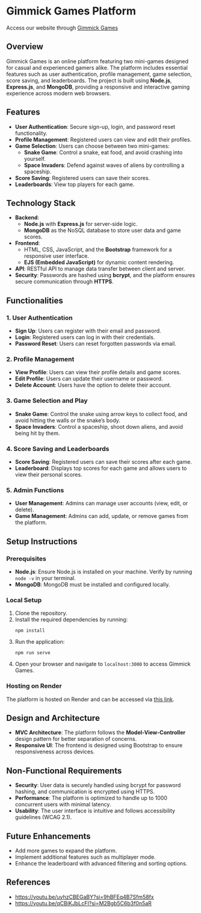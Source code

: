 # Gimmick Games Platform 
Access our website through [Gimmick Games](https://gimmickgames-1.onrender.com)

## Overview
Gimmick Games is an online platform featuring two mini-games designed for casual and experienced gamers alike. The platform includes essential features such as user authentication, profile management, game selection, score saving, and leaderboards. The project is built using **Node.js**, **Express.js**, and **MongoDB**, providing a responsive and interactive gaming experience across modern web browsers.

## Features
- **User Authentication**: Secure sign-up, login, and password reset functionality.
- **Profile Management**: Registered users can view and edit their profiles.
- **Game Selection**: Users can choose between two mini-games:
  - **Snake Game**: Control a snake, eat food, and avoid crashing into yourself.
  - **Space Invaders**: Defend against waves of aliens by controlling a spaceship.
- **Score Saving**: Registered users can save their scores.
- **Leaderboards**: View top players for each game.

## Technology Stack
- **Backend**: 
  - **Node.js** with **Express.js** for server-side logic.
  - **MongoDB** as the NoSQL database to store user data and game scores.
- **Frontend**: 
  - HTML, CSS, JavaScript, and the **Bootstrap** framework for a responsive user interface.
  - **EJS (Embedded JavaScript)** for dynamic content rendering.
- **API**: RESTful API to manage data transfer between client and server.
- **Security**: Passwords are hashed using **bcrypt**, and the platform ensures secure communication through **HTTPS**.

## Functionalities
### 1. User Authentication
- **Sign Up**: Users can register with their email and password.
- **Login**: Registered users can log in with their credentials.
- **Password Reset**: Users can reset forgotten passwords via email.

### 2. Profile Management
- **View Profile**: Users can view their profile details and game scores.
- **Edit Profile**: Users can update their username or password.
- **Delete Account**: Users have the option to delete their account.

### 3. Game Selection and Play
- **Snake Game**: Control the snake using arrow keys to collect food, and avoid hitting the walls or the snake’s body.
- **Space Invaders**: Control a spaceship, shoot down aliens, and avoid being hit by them.
  
### 4. Score Saving and Leaderboards
- **Score Saving**: Registered users can save their scores after each game.
- **Leaderboard**: Displays top scores for each game and allows users to view their personal scores.

### 5. Admin Functions
- **User Management**: Admins can manage user accounts (view, edit, or delete).
- **Game Management**: Admins can add, update, or remove games from the platform.

## Setup Instructions
### Prerequisites
- **Node.js**: Ensure Node.js is installed on your machine. Verify by running `node -v` in your terminal.
- **MongoDB**: MongoDB must be installed and configured locally.

### Local Setup
1. Clone the repository.
2. Install the required dependencies by running:
   ```
   npm install
   ```
3. Run the application:
   ```
   npm run serve
   ```
4. Open your browser and navigate to `localhost:3000` to access Gimmick Games.

### Hosting on Render
The platform is hosted on Render and can be accessed via [this link](https://gimmickgames-1.onrender.com).

## Design and Architecture
- **MVC Architecture**: The platform follows the **Model-View-Controller** design pattern for better separation of concerns.
- **Responsive UI**: The frontend is designed using Bootstrap to ensure responsiveness across devices.

## Non-Functional Requirements
- **Security**: User data is securely handled using bcrypt for password hashing, and communication is encrypted using HTTPS.
- **Performance**: The platform is optimized to handle up to 1000 concurrent users with minimal latency.
- **Usability**: The user interface is intuitive and follows accessibility guidelines (WCAG 2.1).

## Future Enhancements
- Add more games to expand the platform.
- Implement additional features such as multiplayer mode.
- Enhance the leaderboard with advanced filtering and sorting options.

## References
- https://youtu.be/uyhzCBEGaBY?si=9hBFEq4B7Sfm58fx
- https://youtu.be/qCBiKJbLcFI?si=M2Bgb5C6b3f0n5aR
